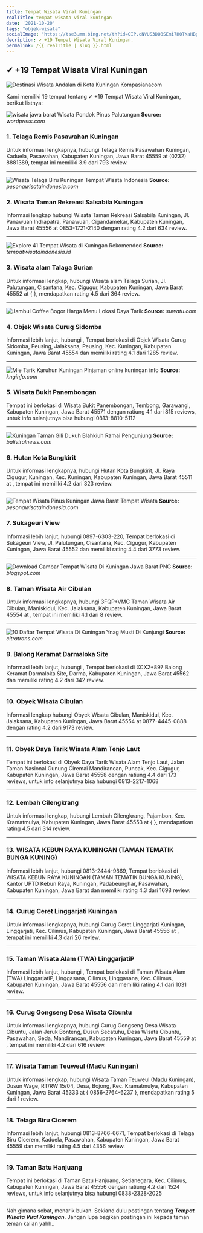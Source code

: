 ```yaml
---
title: Tempat Wisata Viral Kuningan
realTitle: tempat wisata viral kuningan
date: '2021-10-20'
tags: "objek-wisata"
socialImage: "https://tse3.mm.bing.net/th?id=OIP.cNVUS3DO8SEmi7H0TKaHBgHaGu&amp;pid=15.1"
decription: ✔ +19 Tempat Wisata Viral Kuningan.
permalink: /{{ realTitle | slug }}.html
---
```


## ✔ +19 Tempat Wisata Viral Kuningan

![Destinasi Wisata Andalan di Kota Kuningan  Kompasianacom](https://assets.kompasiana.com/items/album/2017/06/06/situ-ciceureum-talaga-biru-5935e21fed967e09b47f4122.jpg?t=o&amp;v=770)



Kami memiliki 19 tempat tentang ✔ +19 Tempat Wisata Viral Kuningan, berikut listnya:



![wisata jawa barat  Wisata Pondok Pinus Palutungan ](https://tse2.mm.bing.net/th?id=OIP.Qqz_vdfnXeJt4E9apGpIqAHaFj&amp;pid=15.1)
**Source:** _wordpress.com_


### 1. Telaga Remis Pasawahan Kuningan



Untuk informasi lengkapnya, hubungi Telaga Remis Pasawahan Kuningan, Kaduela, Pasawahan, Kabupaten Kuningan, Jawa Barat 45559 at (0232) 8881389, tempat ini memiliki 3.9 dari 793 review.

---


![Wisata Telaga Biru Kuningan  Tempat Wisata Indonesia](https://tse4.mm.bing.net/th?id=OIP.usGN5dwVAsXzWEFEJam9lwHaJQ&amp;pid=15.1)
**Source:** _pesonawisataindonesia.com_


### 2. Wisata Taman Rekreasi Salsabila Kuningan



Informasi lengkap hubungi Wisata Taman Rekreasi Salsabila Kuningan, Jl. Panawuan Indrapatra, Panawuan, Cigandamekar, Kabupaten Kuningan, Jawa Barat 45556 at 0853-1721-2140 dengan rating 4.2 dari 634 review.

---


![Explore 41 Tempat Wisata di Kuningan Rekomended](https://tse1.mm.bing.net/th?id=OIP.uK-tSh1KJN3VAeVWXQ66uwHaFC&amp;pid=15.1)
**Source:** _tempatwisataindonesia.id_


### 3. Wisata alam Talaga Surian



Untuk informasi lengkap, hubungi Wisata alam Talaga Surian, Jl. Palutungan, Cisantana, Kec. Cigugur, Kabupaten Kuningan, Jawa Barat 45552 at {  }, mendapatkan rating 4.5 dari 364 review.

---


![Jambul Coffee Bogor Harga Menu Lokasi Daya Tarik ](https://tse4.mm.bing.net/th?id=OIP.IMb7A8mxaJInRMu_dgDdvQHaHa&amp;pid=15.1)
**Source:** _suwatu.com_


### 4. Objek Wisata Curug Sidomba



Informasi lebih lanjut, hubungi , Tempat berlokasi di Objek Wisata Curug Sidomba, Peusing, Jalaksana, Peusing, Kec. Kuningan, Kabupaten Kuningan, Jawa Barat 45554 dan memiliki rating 4.1 dari 1285 review.

---


![Mie Tarik Karuhun Kuningan  Pinjaman online kuningan info](https://tse2.mm.bing.net/th?id=OIP.Dajhv88m87GmubTHfHqgFgAAAA&amp;pid=15.1)
**Source:** _knginfo.com_


### 5. Wisata Bukit Panembongan



Tempat ini berlokasi di Wisata Bukit Panembongan, Tembong, Garawangi, Kabupaten Kuningan, Jawa Barat 45571 dengan ratiung 4.1 dari 815 reviews, untuk info selanjutnya bisa hubungi 0813-8810-5112

---


![Kuningan Taman Gili Dukuh Blahkiuh Ramai Pengunjung ](https://tse1.mm.bing.net/th?id=OIP.ZbT-AVsqxt3Y3Jy8evwarQHaEK&amp;pid=15.1)
**Source:** _baliviralnews.com_


### 6. Hutan Kota Bungkirit



Untuk informasi lengkapnya, hubungi Hutan Kota Bungkirit, Jl. Raya Cigugur, Kuningan, Kec. Kuningan, Kabupaten Kuningan, Jawa Barat 45511 at , tempat ini memiliki 4.2 dari 323 review.

---


![Tempat Wisata Pinus Kuningan Jawa Barat  Tempat Wisata ](https://tse4.mm.bing.net/th?id=OIP.PwNIAElIss6LeDKYicBrjgHaEK&amp;pid=15.1)
**Source:** _pesonawisataindonesia.com_


### 7. Sukageuri View



Informasi lebih lanjut, hubungi 0897-6303-220, Tempat berlokasi di Sukageuri View, Jl. Palutungan, Cisantana, Kec. Cigugur, Kabupaten Kuningan, Jawa Barat 45552 dan memiliki rating 4.4 dari 3773 review.

---


![Download Gambar Tempat Wisata Di Kuningan Jawa Barat PNG ](https://tse3.mm.bing.net/th?id=OIP.4OUc0zS1JrqqQtkfIpepFgHaEK&amp;pid=15.1)
**Source:** _blogspot.com_


### 8. Taman Wisata Air Cibulan



Untuk informasi lengkapnya, hubungi 3FQP+VMC Taman Wisata Air Cibulan, Maniskidul, Kec. Jalaksana, Kabupaten Kuningan, Jawa Barat 45554 at , tempat ini memiliki 4.1 dari 8 review.

---


![10 Daftar Tempat Wisata Di Kuningan Ynag Musti Di Kunjungi ](https://tse4.mm.bing.net/th?id=OIP.GLOp9HhXOPmuLYI84VJSdwHaEO&amp;pid=15.1)
**Source:** _citratrans.com_


### 9. Balong Keramat Darmaloka Site



Informasi lebih lanjut, hubungi , Tempat berlokasi di XCX2+897 Balong Keramat Darmaloka Site, Darma, Kabupaten Kuningan, Jawa Barat 45562 dan memiliki rating 4.2 dari 342 review.

---


### 10. Obyek Wisata Cibulan



Informasi lengkap hubungi Obyek Wisata Cibulan, Maniskidul, Kec. Jalaksana, Kabupaten Kuningan, Jawa Barat 45554 at 0877-4445-0888 dengan rating 4.2 dari 9173 review.

---


### 11. Obyek Daya Tarik Wisata Alam Tenjo Laut



Tempat ini berlokasi di Obyek Daya Tarik Wisata Alam Tenjo Laut, Jalan Taman Nasional Gunung Ciremai Mandirancan, Puncak, Kec. Cigugur, Kabupaten Kuningan, Jawa Barat 45558 dengan ratiung 4.4 dari 173 reviews, untuk info selanjutnya bisa hubungi 0813-2217-1068

---


### 12. Lembah Cilengkrang



Untuk informasi lengkap, hubungi Lembah Cilengkrang, Pajambon, Kec. Kramatmulya, Kabupaten Kuningan, Jawa Barat 45553 at {  }, mendapatkan rating 4.5 dari 314 review.

---


### 13. WISATA KEBUN RAYA KUNINGAN (TAMAN TEMATIK BUNGA KUNING)



Informasi lebih lanjut, hubungi 0813-2444-9869, Tempat berlokasi di WISATA KEBUN RAYA KUNINGAN (TAMAN TEMATIK BUNGA KUNING), Kantor UPTD Kebun Raya, Kuningan, Padabeunghar, Pasawahan, Kabupaten Kuningan, Jawa Barat dan memiliki rating 4.3 dari 1698 review.

---


### 14. Curug Ceret Linggarjati Kuningan



Untuk informasi lengkapnya, hubungi Curug Ceret Linggarjati Kuningan, Linggarjati, Kec. Cilimus, Kabupaten Kuningan, Jawa Barat 45556 at , tempat ini memiliki 4.3 dari 26 review.

---


### 15. Taman Wisata Alam (TWA) LinggarjatiP



Informasi lebih lanjut, hubungi , Tempat berlokasi di Taman Wisata Alam (TWA) LinggarjatiP, Linggasana, Cilimus, Linggasana, Kec. Cilimus, Kabupaten Kuningan, Jawa Barat 45556 dan memiliki rating 4.1 dari 1031 review.

---


### 16. Curug Gongseng Desa Wisata Cibuntu



Untuk informasi lengkapnya, hubungi Curug Gongseng Desa Wisata Cibuntu, Jalan Jeruk Bonteng, Dusun Secatuhu, Desa Wisata Cibuntu, Pasawahan, Seda, Mandirancan, Kabupaten Kuningan, Jawa Barat 45559 at , tempat ini memiliki 4.2 dari 616 review.

---


### 17. Wisata Taman Teuweul (Madu Kuningan)



Untuk informasi lengkap, hubungi Wisata Taman Teuweul (Madu Kuningan), Dusun Wage, RT/RW 15/04, Desa, Bojong, Kec. Kramatmulya, Kabupaten Kuningan, Jawa Barat 45333 at { 0856-2764-6237 }, mendapatkan rating 5 dari 1 review.

---


### 18. Telaga Biru Cicerem



Informasi lebih lanjut, hubungi 0813-8766-6671, Tempat berlokasi di Telaga Biru Cicerem, Kaduela, Pasawahan, Kabupaten Kuningan, Jawa Barat 45559 dan memiliki rating 4.5 dari 4356 review.

---


### 19. Taman Batu Hanjuang



Tempat ini berlokasi di Taman Batu Hanjuang, Setianegara, Kec. Cilimus, Kabupaten Kuningan, Jawa Barat 45556 dengan ratiung 4.2 dari 1524 reviews, untuk info selanjutnya bisa hubungi 0838-2328-2025

---









Nah gimana sobat, menarik bukan. Sekiand dulu postingan tentang ***Tempat Wisata Viral Kuningan***. Jangan lupa bagikan postingan ini kepada teman teman kalian yahh..
